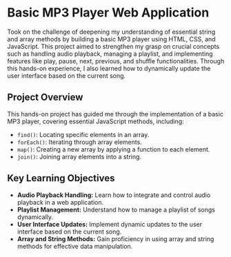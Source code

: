 # Basic MP3 Player Web Application

Took on the challenge of deepening my understanding of essential string and array methods by building a basic MP3 player using HTML, CSS, and JavaScript. This project aimed to strengthen my grasp on crucial concepts such as handling audio playback, managing a playlist, and implementing features like play, pause, next, previous, and shuffle functionalities. Through this hands-on experience, I also learned how to dynamically update the user interface based on the current song.

## Project Overview

This hands-on project has guided me through the implementation of a basic MP3 player, covering essential JavaScript methods, including:

- `find()`: Locating specific elements in an array.
- `forEach()`: Iterating through array elements.
- `map()`: Creating a new array by applying a function to each element.
- `join()`: Joining array elements into a string.

## Key Learning Objectives

- **Audio Playback Handling:** Learn how to integrate and control audio playback in a web application.
- **Playlist Management:** Understand how to manage a playlist of songs dynamically.
- **User Interface Updates:** Implement dynamic updates to the user interface based on the current song.
- **Array and String Methods:** Gain proficiency in using array and string methods for effective data manipulation.
